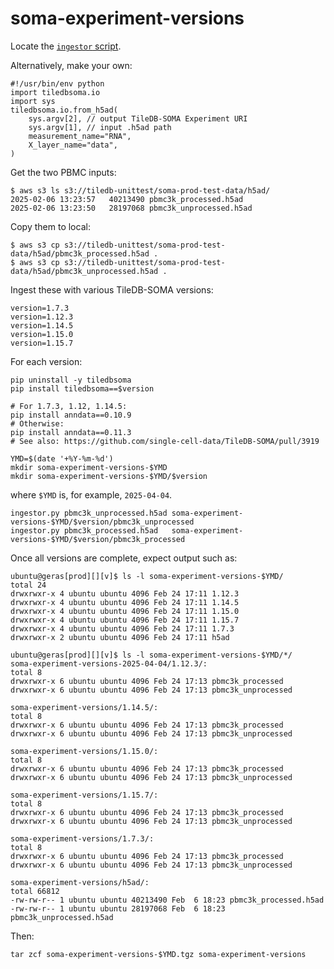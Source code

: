 # soma-experiment-versions

Locate the [`ingestor` script](https://github.com/single-cell-data/TileDB-SOMA/blob/1.15.7/apis/python/devtools/ingestor).

Alternatively, make your own:

```
#!/usr/bin/env python
import tiledbsoma.io
import sys
tiledbsoma.io.from_h5ad(
    sys.argv[2], // output TileDB-SOMA Experiment URI
    sys.argv[1], // input .h5ad path
    measurement_name="RNA",
    X_layer_name="data",
)
```

Get the two PBMC inputs:

```
$ aws s3 ls s3://tiledb-unittest/soma-prod-test-data/h5ad/
2025-02-06 13:23:57   40213490 pbmc3k_processed.h5ad
2025-02-06 13:23:50   28197068 pbmc3k_unprocessed.h5ad
```

Copy them to local:

```
$ aws s3 cp s3://tiledb-unittest/soma-prod-test-data/h5ad/pbmc3k_processed.h5ad .
$ aws s3 cp s3://tiledb-unittest/soma-prod-test-data/h5ad/pbmc3k_unprocessed.h5ad .
```

Ingest these with various TileDB-SOMA versions:

```
version=1.7.3
version=1.12.3
version=1.14.5
version=1.15.0
version=1.15.7
```

For each version:

```
pip uninstall -y tiledbsoma
pip install tiledbsoma==$version

# For 1.7.3, 1.12, 1.14.5:
pip install anndata==0.10.9
# Otherwise:
pip install anndata==0.11.3
# See also: https://github.com/single-cell-data/TileDB-SOMA/pull/3919
```

```
YMD=$(date '+%Y-%m-%d')
mkdir soma-experiment-versions-$YMD
mkdir soma-experiment-versions-$YMD/$version
```

where `$YMD` is, for example, `2025-04-04`.

```
ingestor.py pbmc3k_unprocessed.h5ad soma-experiment-versions-$YMD/$version/pbmc3k_unprocessed
ingestor.py pbmc3k_processed.h5ad   soma-experiment-versions-$YMD/$version/pbmc3k_processed
```

Once all versions are complete, expect output such as:

```
ubuntu@geras[prod][][v]$ ls -l soma-experiment-versions-$YMD/
total 24
drwxrwxr-x 4 ubuntu ubuntu 4096 Feb 24 17:11 1.12.3
drwxrwxr-x 4 ubuntu ubuntu 4096 Feb 24 17:11 1.14.5
drwxrwxr-x 4 ubuntu ubuntu 4096 Feb 24 17:11 1.15.0
drwxrwxr-x 4 ubuntu ubuntu 4096 Feb 24 17:11 1.15.7
drwxrwxr-x 4 ubuntu ubuntu 4096 Feb 24 17:11 1.7.3
drwxrwxr-x 2 ubuntu ubuntu 4096 Feb 24 17:11 h5ad
```

```
ubuntu@geras[prod][][v]$ ls -l soma-experiment-versions-$YMD/*/
soma-experiment-versions-2025-04-04/1.12.3/:
total 8
drwxrwxr-x 6 ubuntu ubuntu 4096 Feb 24 17:13 pbmc3k_processed
drwxrwxr-x 6 ubuntu ubuntu 4096 Feb 24 17:13 pbmc3k_unprocessed

soma-experiment-versions/1.14.5/:
total 8
drwxrwxr-x 6 ubuntu ubuntu 4096 Feb 24 17:13 pbmc3k_processed
drwxrwxr-x 6 ubuntu ubuntu 4096 Feb 24 17:13 pbmc3k_unprocessed

soma-experiment-versions/1.15.0/:
total 8
drwxrwxr-x 6 ubuntu ubuntu 4096 Feb 24 17:13 pbmc3k_processed
drwxrwxr-x 6 ubuntu ubuntu 4096 Feb 24 17:13 pbmc3k_unprocessed

soma-experiment-versions/1.15.7/:
total 8
drwxrwxr-x 6 ubuntu ubuntu 4096 Feb 24 17:13 pbmc3k_processed
drwxrwxr-x 6 ubuntu ubuntu 4096 Feb 24 17:13 pbmc3k_unprocessed

soma-experiment-versions/1.7.3/:
total 8
drwxrwxr-x 6 ubuntu ubuntu 4096 Feb 24 17:13 pbmc3k_processed
drwxrwxr-x 6 ubuntu ubuntu 4096 Feb 24 17:13 pbmc3k_unprocessed

soma-experiment-versions/h5ad/:
total 66812
-rw-rw-r-- 1 ubuntu ubuntu 40213490 Feb  6 18:23 pbmc3k_processed.h5ad
-rw-rw-r-- 1 ubuntu ubuntu 28197068 Feb  6 18:23 pbmc3k_unprocessed.h5ad
```

Then:

```
tar zcf soma-experiment-versions-$YMD.tgz soma-experiment-versions
```
